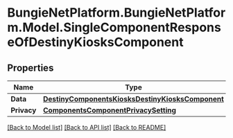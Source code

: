 # BungieNetPlatform.BungieNetPlatform.Model.SingleComponentResponseOfDestinyKiosksComponent
## Properties

Name | Type | Description | Notes
------------ | ------------- | ------------- | -------------
**Data** | [**DestinyComponentsKiosksDestinyKiosksComponent**](DestinyComponentsKiosksDestinyKiosksComponent.md) |  | [optional] 
**Privacy** | [**ComponentsComponentPrivacySetting**](ComponentsComponentPrivacySetting.md) |  | [optional] 

[[Back to Model list]](../README.md#documentation-for-models) [[Back to API list]](../README.md#documentation-for-api-endpoints) [[Back to README]](../README.md)

